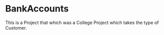 # BankAccounts
This is a Project that which was a College Project which takes the type of Customer.
